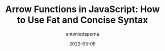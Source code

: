 ---
author: antoniettaperna
date: 2022-03-09
publisher: sitepointdotcom
tags:
  - javascript
target_url: https://www.sitepoint.com/arrow-functions-javascript/
title: "Arrow Functions in JavaScript: How to Use Fat and Concise Syntax"
---